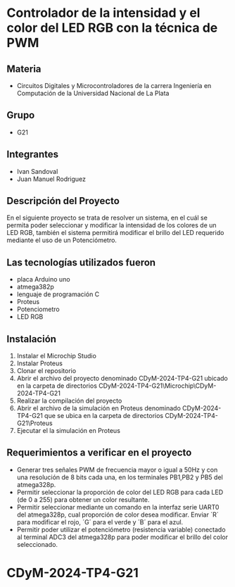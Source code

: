 # Controlador de la intensidad y el color del LED RGB con la técnica de PWM

## Materia
- Circuitos Digitales y Microcontroladores de la carrera Ingeniería en Computación de la Universidad Nacional de La Plata

## Grupo
- G21 

## Integrantes
- Ivan Sandoval 
- Juan Manuel Rodriguez 

## Descripción del Proyecto
En el siguiente proyecto se trata de resolver un sistema, en el cuál se permita poder seleccionar y modificar la intensidad de los colores de un LED RGB, también el sistema permitirá modificar el brillo del LED requerido mediante el uso de un Potenciómetro.

## Las tecnologías utilizados fueron 
- placa Arduino uno
- atmega382p
- lenguaje de programación C
- Proteus
- Potenciometro
- LED RGB

## Instalación 
1. Instalar el Microchip Studio
2. Instalar Proteus
3. Clonar el repositorio 
4. Abrir el archivo del proyecto denominado CDyM-2024-TP4-G21 ubicado en la carpeta de directorios CDyM-2024-TP4-G21\Microchip\CDyM-2024-TP4-G21
5. Realizar la compilación del proyecto 
6. Abrir el archivo de la simulación en Proteus denominado CDyM-2024-TP4-G21 que se ubica en la carpeta de directorios CDyM-2024-TP4-G21\Proteus
7. Ejecutar el la simulación en Proteus

## Requerimientos a verificar en el proyecto
- Generar tres señales PWM de frecuencia mayor o igual a 50Hz y con una resolución de 8 bits cada una, en los terminales PB1,PB2 y PB5 del atmega328p.
- Permitir seleccionar la proporción de color del LED RGB para cada LED (de 0 a 255) para obtener un color resultante.
- Permitir seleccionar mediante un comando en la interfaz serie UART0 del atmega328p, cual proporción de color desea modificar. Enviar ´R´ para modificar el rojo, ´G´ para el verde y ´B´ para el azul.
- Permitir poder utilizar el potenciómetro (resistencia variable) conectado al terminal ADC3 del atmega328p para poder modificar el brillo del color seleccionado.



# CDyM-2024-TP4-G21